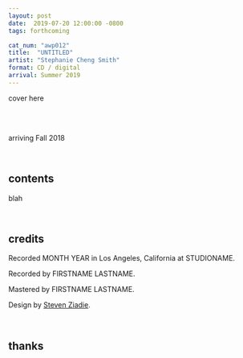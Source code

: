 ```yaml
---
layout: post
date:  2019-07-20 12:00:00 -0800
tags: forthcoming

cat_num: "awp012"
title:  "UNTITLED"
artist: "Stephanie Cheng Smith"
format: CD / digital
arrival: Summer 2019
---
```


cover here

<br/>

<br/>arriving Fall 2018

<br/>

## contents

blah

<br/>

## credits

Recorded MONTH YEAR in Los Angeles, California at STUDIONAME.

Recorded by FIRSTNAME LASTNAME.

Mastered by FIRSTNAME LASTNAME.

Design by [Steven Ziadie](http://s-ziadie.com/).

<br/>

## thanks
